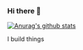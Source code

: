 ### Hi there 👋
[![Anurag's github stats](https://github-readme-stats.vercel.app/api?username=robertwt7&show_icons=true&theme=gruvbox)](https://github.com/anuraghazra/github-readme-stats)


I build things 
